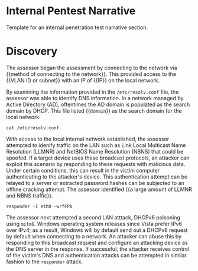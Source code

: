 # Internal Pentest Narrative
Template for an internal penetration test narrative section.

# Discovery
The assessor began the assessment by connecting to the network via {{method of connecting to the network}}. This provided access to the {{VLAN ID or subnet}} with an IP of {{IP}} on the local network.

By examining the information provided in the `/etc/resolv.conf` file, the assessor was able to identify DNS information. In a network managed by Active Directory (AD), oftentimes the AD domain is populated as the search domain by DHCP. This file listed {{`domain`}} as the search domain for the local network.

```
cat /etc/resolv.conf
```

With access to the local internal network established, the assessor attempted to idenify traffic on the LAN such as Link Local Multicast Name Resolution (LLMNR) and NetBIOS Name Resolution (NBNS) that could be spoofed. If a target device uses these broadcast protocols, an attacker can exploit this scenario by responding to these requests with malicious data. Under certain conditions, this can result in the victim computer authenticating to the attacker's device. This authentication attempt can be relayed to a server or extracted password hashes can be subjected to an offline cracking attempt. The assessor identified {{a large amount of LLMNR and NBNS traffic}}.

```
responder -I eth0 -wrfFPb
```

The assessor next attempted a second LAN atttack, DHCPv6 poisoning using `mitm6`. Windows operating system releases since Vista prefer IPv6 over IPv4; as a result, Windows will by default send out a DHCPv6 request by default when connecting to a network. An attacker can abuse this by responding to this broadcast request and configure an attacking device as the DNS server in the response. If successful, the attacker receives control of the victim's DNS and authentication attacks can be attempted in similar fashion to the `responder` attack.
